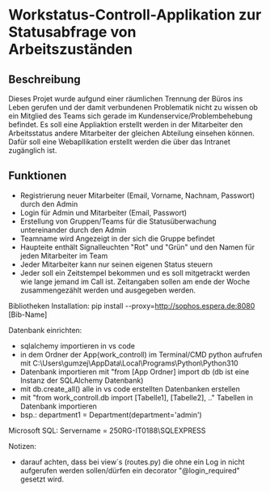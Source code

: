 # Workstatus-Controll-Applikation zur Statusabfrage von Arbeitszuständen

## Beschreibung

Dieses Projet wurde aufgund einer räumlichen Trennung der Büros ins Leben gerufen und der damit verbundenen Problematik nicht zu wissen ob ein Mitglied des Teams sich gerade im Kundenservice/Problembehebung befindet.
Es soll eine Appliaktion erstellt werden in der Mitarbeiter den Arbeitsstatus andere Mitarbeiter der gleichen Abteilung einsehen können. Dafür soll eine Webapllikation erstellt werden die über das Intranet zugänglich ist.


## Funktionen

- Registrierung neuer Mitarbeiter (Email, Vorname, Nachnam, Passwort) durch den Admin
- Login für Admin und Mitarbeiter (Email, Passwort)
- Erstellung von Gruppen/Teams für die Statusüberwachung untereinander durch den Admin
- Teamname wird Angezeigt in der sich die Gruppe befindet
- Haupteite enthält Signalleuchten "Rot" und "Grün" und den Namen für jeden Mitarbeiter im Team
- Jeder Mitarbeiter kann nur seinen eigenen Status steuern 
- Jeder soll ein Zeitstempel bekommen und es soll mitgetrackt werden wie lange jemand im Call ist. Zeitangaben sollen am ende der Woche zusammengezählt werden und ausgegeben werden. 

Bibliotheken Installation: pip install --proxy=http://sophos.espera.de:8080 [Bib-Name]

Datenbank einrichten: 
- sqlalchemy importieren in vs code
- in dem Ordner der App(work_controll) im Terminal/CMD python aufrufen mit C:\Users\gumzej\AppData\Local\Programs\Python\Python310 
- Datenbank importieren mit "from [App Ordner] import db (db ist eine Instanz der SQLAlchemy Datenbank)
- mit db.create_all() alle in vs code erstellten Datenbanken erstellen
- mit "from work_controll.db import [Tabelle1], [Tabelle2], .." Tabellen in Datenbank importieren
- bsp.: department1 = Department(department='admin')

Microsoft SQL:
Servername = 250RG-IT0188\SQLEXPRESS

Notizen: 
- darauf achten, dass bei view´s (routes.py) die ohne ein Log in nicht aufgerufen werden sollen/dürfen ein decorator "@login_required" gesetzt wird.
